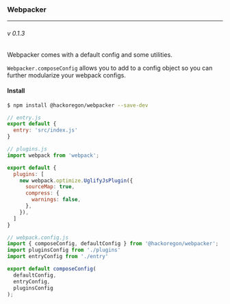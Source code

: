 ### Webpacker
---
###### v 0.1.3

Webpacker comes with a default config and some utilities.

`Webpacker.composeConfig` allows you to add to a config object so you can further modularize your webpack configs.

#### Install
```bash
$ npm install @hackoregon/webpacker --save-dev
```


```javascript
// entry.js
export default {
  entry: 'src/index.js'
}

// plugins.js
import webpack from 'webpack';

export default {
  plugins: [
    new webpack.optimize.UglifyJsPlugin({
      sourceMap: true,
      compress: {
        warnings: false,
      },
    }),
  ]
}

// webpack.config.js
import { composeConfig, defaultConfig } from '@hackoregon/webpacker';
import pluginsConfig from './plugins'
import entryConfig from './entry'

export default composeConfig(
  defaultConfig,
  entryConfig,
  pluginsConfig
);
```
